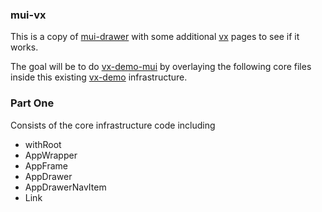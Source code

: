 ### mui-vx

This is a copy of
[mui-drawer](https://github.com/stormasm/mui-drawer)
with some additional
[vx](https://github.com/hshoff/vx)
pages to see if it works.

The goal will be to do
[vx-demo-mui](https://github.com/stormasm/vx-demo-mui)
by overlaying the following core files inside this
existing
[vx-demo](https://github.com/stormasm/vx-demo)
infrastructure.

### Part One

Consists of the core infrastructure code including

* withRoot
* AppWrapper
* AppFrame
* AppDrawer
* AppDrawerNavItem
* Link
